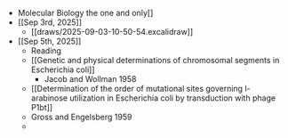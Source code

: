 - Molecular Biology the one and only[]
- [[Sep 3rd, 2025]]
	- [[draws/2025-09-03-10-50-54.excalidraw]]
- [[Sep 5th, 2025]]
	- Reading
	- [[Genetic and physical determinations of chromosomal segments in Escherichia coli]]
		- Jacob and Wollman 1958
	- [[Determination of the order of mutational sites governing l-arabinose utilization in Escherichia coli by transduction with phage P1bt]]
	- Gross and Engelsberg 1959
	-